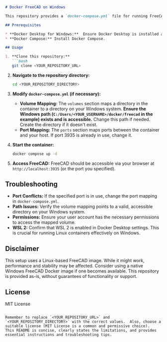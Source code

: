 ```markdown
# Docker FreeCAD on Windows

This repository provides a `docker-compose.yml` file for running FreeCAD within a Docker container on Windows.  **Important Note:** This uses a Linux-based FreeCAD image, which may have compatibility issues on Windows.  A native Windows image is strongly recommended if available.

## Prerequisites

* **Docker Desktop for Windows:**  Ensure Docker Desktop is installed and running, with WSL 2 enabled.
* **Docker Compose:** Install Docker Compose.

## Usage

1. **Clone this repository:**
   ```bash
   git clone <YOUR_REPOSITORY_URL>
   ```

2. **Navigate to the repository directory:**
   ```bash
   cd <YOUR_REPOSITORY_DIRECTORY>
   ```

3. **Modify `docker-compose.yml` (if necessary):**
    * **Volume Mapping:**  The `volumes` section maps a directory in the container to a directory on your Windows system.  **Ensure the Windows path (`C:/Users/<YOUR_USERNAME>/docker/freecad` in the example) exists and is accessible.**  Change this path if needed.  Create the directory if it doesn't exist.
    * **Port Mapping:** The `ports` section maps ports between the container and your host.  If port 3935 is already in use, change it.

4. **Start the container:**
   ```bash
   docker compose up -d
   ```

5. **Access FreeCAD:** FreeCAD should be accessible via your browser at `http://localhost:3935` (or the port you specified).


## Troubleshooting

* **Port Conflicts:** If the specified port is in use, change the port mapping in `docker-compose.yml`.
* **Path Issues:** Verify the volume mapping points to a valid, accessible directory on your Windows system.
* **Permissions:** Ensure your user account has the necessary permissions to access the mapped volume.
* **WSL 2:**  Confirm that WSL 2 is enabled in Docker Desktop settings.  This is crucial for running Linux containers effectively on Windows.


## Disclaimer

This setup uses a Linux-based FreeCAD image.  While it might work, performance and stability may be affected.  Consider using a native Windows FreeCAD Docker image if one becomes available.  This repository is provided as-is, without guarantees of functionality or support.


## License

MIT License
```

Remember to replace `<YOUR_REPOSITORY_URL>` and `<YOUR_REPOSITORY_DIRECTORY>` with the correct values.  Also, choose a suitable license (MIT License is a common and permissive choice).  This README is concise, clearly states the limitations, and provides essential instructions and troubleshooting tips.
